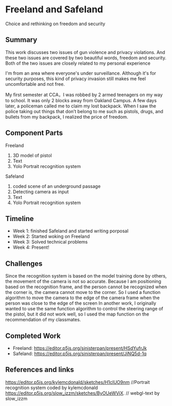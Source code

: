 # Freeland and Safeland

Choice and rethinking on freedom and security

## Summary

This work discusses two issues of gun violence and privacy violations. And these two issues are covered by two beautiful words, freedom and security. Both of the two issues are closely related to my personal experience

I'm from an area where everyone's under surveillance. Although it's for security purposes, this kind of privacy invasion still makes me feel uncomfortable and not free. 

My first semester at CCA，I was robbed by 2 armed teenagers on my way to school. It was only 2 blocks away from Oakland Campus. A few days later, a policeman called me to claim my lost backpack. When I saw the police taking out things that don’t belong to me such as pistols, drugs, and bullets from my backpack, I realized the price of freedom.

## Component Parts

Freeland
1. 3D model of pistol
2. Text
3. Yolo Portrait recognition system 

Safeland
1. coded scene of an underground passage
2. Detecting camera as input
3. Text
4. Yolo Portrait recognition system 

## Timeline

- Week 1: finished Safeland and started writing porposal
- Week 2: Started woking on Freeland
- Week 3: Solved technical problems
- Week 4: Present!
 
## Challenges

Since the recognition system is based on the model training done by others, the movement of the camera is not so accurate. Because I am positioning based on the recognition frame, and the person cannot be recognized when the corner is, the camera cannot move to the corner. So I used a function algorithm to move the camera to the edge of the camera frame when the person was close to the edge of the screen
In another work, I originally wanted to use the same function algorithm to control the steering range of the pistol, but it did not work well, so I used the map function on the recommendation of my classmates.

## Completed Work

- Freeland: https://editor.p5js.org/sinisterpan/present/HSdYufrJk
- Safeland: https://editor.p5js.org/sinisterpan/present/JiNQ5d-1q

## References and links

https://editor.p5js.org/kylemcdonald/sketches/H1clUO9nm //Portrait recognition system coded by kylemcdonald
https://editor.p5js.org/slow_izzm/sketches/ByOUeWVjX. // webgl-text by slow_izzm
